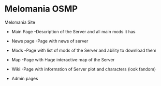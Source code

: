 # Melomania OSMP
Melomania Site

+ Main Page
-Description of the Server and all main mods it has

+ News page
-Page with news of server

+ Mods
-Page with list of mods of the Server and ability to download them

+ Map
-Page with Huge interactive map of the Server

+ Wiki
-Page with information of Server plot and characters (look fandom)

+ Admin pages
